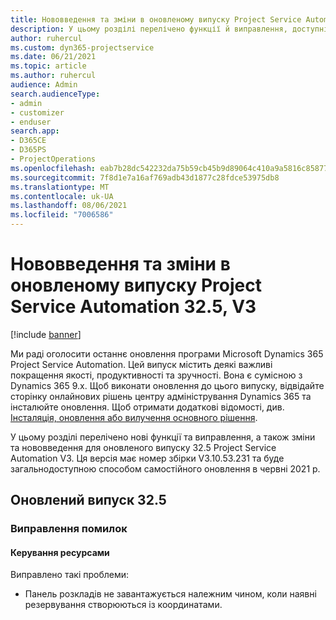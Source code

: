 ```yaml
---
title: Нововведення та зміни в оновленому випуску Project Service Automation 32.5, V3
description: У цьому розділі перелічено функції й виправлення, доступні у випуску Project Service Automation 32.5, V3.
author: ruhercul
ms.custom: dyn365-projectservice
ms.date: 06/21/2021
ms.topic: article
ms.author: ruhercul
audience: Admin
search.audienceType:
- admin
- customizer
- enduser
search.app:
- D365CE
- D365PS
- ProjectOperations
ms.openlocfilehash: eab7b28dc542232da75b59cb45b9d89064c410a9a5816c8587783140daf54f46
ms.sourcegitcommit: 7f8d1e7a16af769adb43d1877c28fdce53975db8
ms.translationtype: MT
ms.contentlocale: uk-UA
ms.lasthandoff: 08/06/2021
ms.locfileid: "7006586"
---
```

# <a name="whats-new-or-changed-in-project-service-automation-update-release-325-v3"></a>Нововведення та зміни в оновленому випуску Project Service Automation 32.5, V3

[!include [banner](../includes/psa-now-project-operations.md)]

Ми раді оголосити останнє оновлення програми Microsoft Dynamics 365 Project Service Automation. Цей випуск містить деякі важливі покращення якості, продуктивності та зручності. Вона є сумісною з Dynamics 365 9.x. Щоб виконати оновлення до цього випуску, відвідайте сторінку онлайнових рішень центру адміністрування Dynamics 365 та інсталюйте оновлення. Щоб отримати додаткові відомості, див. [Інсталяція, оновлення або вилучення основного рішення](/power-platform/admin/install-remove-preferred-solution).

У цьому розділі перелічено нові функції та виправлення, а також зміни та нововведення для оновленого випуску 32.5 Project Service Automation V3. Ця версія має номер збірки V3.10.53.231 та буде загальнодоступною способом самостійного оновлення в червні 2021 р.

## <a name="update-release-325"></a>Оновлений випуск 32.5

### <a name="bug-fixes"></a>Виправлення помилок

#### <a name="resource-management"></a>Керування ресурсами

Виправлено такі проблеми:

- Панель розкладів не завантажується належним чином, коли наявні резервування створюються із координатами.

